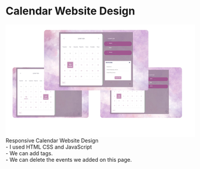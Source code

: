 # Calendar Website Design


<img src="image.png" align="right" width="600" height="300">
Responsive Calendar Website Design 
<br>
- I used HTML CSS and JavaScript
<br>
- We can add tags.
<br>
- We can delete the events we added on this page.

